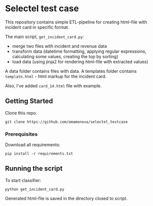 # Selectel test case
This repository contains simple ETL-pipeline for creating html-file with incident card in specific format.

The main script, `get_incident_card.py`:
- merge two files with incident and revenue data
- transform data (datetime formatting, applying regular expressions, calculating some values, 
creating the top by sorting) 
- load data (using jinja2 for rendering html-file with extracted values)

A data folder contains files with data. A templates folder contains `template.html` - html 
markup for the incident card. 

Also, I've added `card_14.html` file with example.

## Getting Started

Clone this repo.

```shell script
git clone https://github.com/amamonova/selectel_testcase
```

### Prerequisites

Download all requirements:

```shell script
pip install -r requirements.txt 
```  

## Running the script

To start classifier:

```shell script
python get_incident_card.py
```

Generated html-file is saved in the directory closed to script.